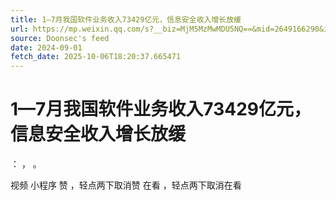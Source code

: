 ```yaml
---
title: 1—7月我国软件业务收入73429亿元，信息安全收入增长放缓
url: https://mp.weixin.qq.com/s?__biz=MjM5MzMwMDU5NQ==&mid=2649166290&idx=2&sn=ad91ff510a4e8b88c7569f1be50c786a
source: Doonsec's feed
date: 2024-09-01
fetch_date: 2025-10-06T18:20:37.665471
---
```


# 1—7月我国软件业务收入73429亿元，信息安全收入增长放缓

：
，
。

视频
小程序
赞
，轻点两下取消赞
在看
，轻点两下取消在看